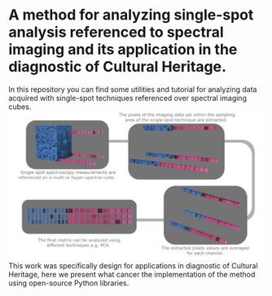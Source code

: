 # A method for analyzing single-spot analysis referenced to spectral imaging and its application in the diagnostic of Cultural Heritage.

In this repository you can find some utilities and tutorial for analyzing data acquired with single-spot techniques referenced over spectral imaging cubes. 
![Alt text](images/visualabstract.jpg?raw=true "Graphic representation of the method proposed")
This work was specifically design for applications in diagnostic of Cultural Heritage, here we present what cancer the implementation of the method using open-source Python libraries. 
